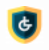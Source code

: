 


<p align="center">
  <img width="100" height="100" src="https://raw.githubusercontent.com/BarisKarapelit/DatabaseHomework/master/Sigorta/src/Icons/app-icon.png">
</p>